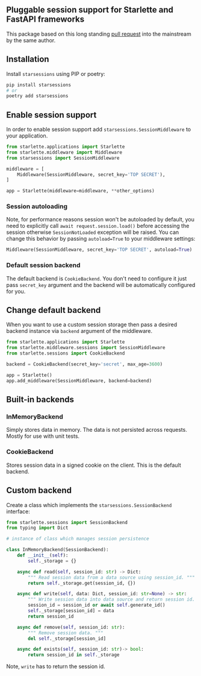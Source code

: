 ## Pluggable session support for Starlette and FastAPI frameworks

This package based on this long standing [pull request](https://github.com/encode/starlette/pull/499) into the mainstream by the same author.

## Installation

Install `starsessions` using PIP or poetry:

```bash
pip install starsessions
# or
poetry add starsessions
```

## Enable session support

In order to enable session support add `starsessions.SessionMiddleware` to your application.

```python
from starlette.applications import Starlette
from starlette.middleware import Middleware
from starsessions import SessionMiddleware

middleware = [
    Middleware(SessionMiddleware, secret_key='TOP SECRET'),
]

app = Starlette(middleware=middleware, **other_options)
```

### Session autoloading

Note, for performance reasons session won't be autoloaded by default,
you need to explicitly call `await request.session.load()` before accessing the session otherwise `SessionNotLoaded` exception will be raised.
You can change this behavior by passing `autoload=True` to your middleware settings:

```python
Middleware(SessionMiddleware, secret_key='TOP SECRET', autoload=True)
```

### Default session backend

The default backend is `CookieBackend`.
You don't need to configure it just pass `secret_key` argument and the backend will be automatically configured for you.

## Change default backend

When you want to use a custom session storage then pass a desired backend instance via `backend` argument of the middleware.

```python
from starlette.applications import Starlette
from starlette.middleware.sessions import SessionMiddleware
from starlette.sessions import CookieBackend

backend = CookieBackend(secret_key='secret', max_age=3600)

app = Starlette()
app.add_middleware(SessionMiddleware, backend=backend)
```

## Built-in backends

### InMemoryBackend

Simply stores data in memory. The data is not persisted across requests.
Mostly for use with unit tests.

### CookieBackend

Stores session data in a signed cookie on the client.
This is the default backend.

## Custom backend

Create a class which implements the `starsessions.SessionBackend` interface:

```python
from starlette.sessions import SessionBackend
from typing import Dict

# instance of class which manages session persistence

class InMemoryBackend(SessionBackend):
    def __init__(self):
        self._storage = {}

    async def read(self, session_id: str) -> Dict:
        """ Read session data from a data source using session_id. """
        return self._storage.get(session_id, {})

    async def write(self, data: Dict, session_id: str=None) -> str:
        """ Write session data into data source and return session id. """
        session_id = session_id or await self.generate_id()
        self._storage[session_id] = data
        return session_id

    async def remove(self, session_id: str):
        """ Remove session data. """
        del self._storage[session_id]

    async def exists(self, session_id: str)-> bool:
        return session_id in self._storage
```

Note, `write` has to return the session id.
